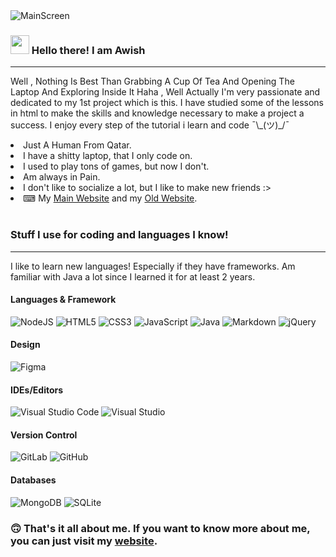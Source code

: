 <img src="https://i.imgur.com/fetnHSg.png" alt="MainScreen" />
<h3><img src="https://raw.githubusercontent.com/MartinHeinz/MartinHeinz/master/wave.gif" width="30px"> Hello there! I am Awish</h3>
<hr>
<p>Well , Nothing Is Best Than Grabbing A Cup Of Tea And Opening The Laptop And Exploring Inside It Haha , Well Actually I'm very passionate and dedicated to my 1st project which is this. I have studied some of the lessons in html to make the skills and knowledge necessary to make a project a success. I enjoy every step of the tutorial i learn and code  ¯\_(ツ)_/¯</p>

<li>Just A Human From Qatar.</li>
<li>I have a shitty laptop, that I only code on.</li>
<li>I used to play tons of games, but now I don't.</li>
<li>Am always in Pain.</li>
<li>I don't like to socialize a lot, but I like to make new friends :></li>
<li>⌨ My <a href="https://vibe2rayan.web.app/" target="_blank">Main Website</a> and my <a href="https://iamrayan.web.app/" target="_blank">Old Website</a>.</li>

<br>

<h3> Stuff I use for coding and languages I know!</h3>
<hr>
<p>I like to learn new languages! Especially if they have frameworks. Am familiar with Java a lot since I learned it for at least 2 years.</p>
<h4>Languages & Framework</h4>
<p style="display:contents;">
   <img alt="NodeJS" src="https://img.shields.io/badge/node.js-%2343853D.svg?style=for-the-badge&logo=node-dot-js&logoColor=white"/>
   <img alt="HTML5" src="https://img.shields.io/badge/html5-%23E34F26.svg?style=for-the-badge&logo=html5&logoColor=white"/>
   <img alt="CSS3" src="https://img.shields.io/badge/css3-%231572B6.svg?style=for-the-badge&logo=css3&logoColor=white"/>
   <img alt="JavaScript" src="https://img.shields.io/badge/javascript-%23323330.svg?style=for-the-badge&logo=javascript&logoColor=%23F7DF1E"/>
   <img alt="Java" src="https://img.shields.io/badge/java-%23ED8B00.svg?style=for-the-badge&logo=java&logoColor=white"/>
   <img alt="Markdown" src="https://img.shields.io/badge/markdown-%23000000.svg?style=for-the-badge&logo=markdown&logoColor=white"/>
   <img alt="jQuery" src="https://img.shields.io/badge/jquery-%230769AD.svg?style=for-the-badge&logo=jquery&logoColor=white"/>
</p>

<h4>Design</h4>
<p>
   <img alt="Figma" src="https://img.shields.io/badge/figma-%23F24E1E.svg?style=for-the-badge&logo=figma&logoColor=white"/>
</p>

<h4>IDEs/Editors</h4>
<p style="display: contents">
   <img alt="Visual Studio Code" src="https://img.shields.io/badge/VisualStudioCode-0078d7.svg?style=for-the-badge&logo=visual-studio-code&logoColor=white"/>
   <img alt="Visual Studio" src="https://img.shields.io/badge/VisualStudio-5C2D91.svg?style=for-the-badge&logo=visual-studio&logoColor=white"/>
</p>

<h4>Version Control</h4>
<p style="display:contents">
   <img alt="GitLab" src="https://img.shields.io/badge/gitlab-%23181717.svg?style=for-the-badge&logo=gitlab&logoColor=white"/>
   <img alt="GitHub" src="https://img.shields.io/badge/github-%23121011.svg?style=for-the-badge&logo=github&logoColor=white"/>
</p>

<h4>Databases</h4>
<p style="display:contents">
   <img alt="MongoDB" src ="https://img.shields.io/badge/MongoDB-%234ea94b.svg?style=for-the-badge&logo=mongodb&logoColor=white"/>
   <img alt="SQLite" src ="https://img.shields.io/badge/sqlite-%2307405e.svg?style=for-the-badge&logo=sqlite&logoColor=white"/>
</p>

</p>

<h3>🙃 That's it all about me. If you want to know more about me, you can just visit my <a href="https://iamrayan.web.app/" target="_blank">website</a>.</h3>
